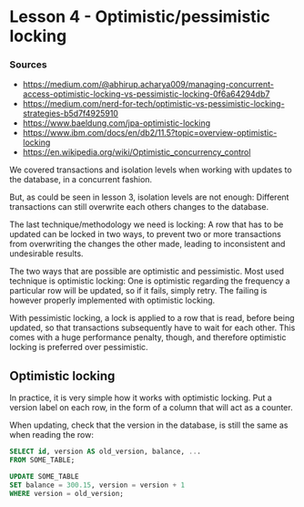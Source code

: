 # Lesson 4 - Optimistic/pessimistic locking

### Sources

* https://medium.com/@abhirup.acharya009/managing-concurrent-access-optimistic-locking-vs-pessimistic-locking-0f6a64294db7
* https://medium.com/nerd-for-tech/optimistic-vs-pessimistic-locking-strategies-b5d7f4925910
* https://www.baeldung.com/jpa-optimistic-locking
* https://www.ibm.com/docs/en/db2/11.5?topic=overview-optimistic-locking
* https://en.wikipedia.org/wiki/Optimistic_concurrency_control

We covered transactions and isolation levels when working with updates to the
database, in a concurrent fashion.

But, as could be seen in lesson 3, isolation levels are not enough: Different
transactions can still overwrite each others changes to the database.

The last technique/methodology we need is locking: A row that has to be updated
can be locked in two ways, to prevent two or more transactions from overwriting
the changes the other made, leading to inconsistent and undesirable results.

The two ways that are possible are optimistic and pessimistic. Most used
technique is optimistic locking: One is optimistic regarding the frequency a
particular row will be updated, so if it fails, simply retry. The failing is
however properly implemented with optimistic locking.

With pessimistic locking, a lock is applied to a row that is read, before being
updated, so that transactions subsequently have to wait for each other. This
comes with a huge performance penalty, though, and therefore optimistic locking
is preferred over pessimistic.

## Optimistic locking

In practice, it is very simple how it works with optimistic locking. Put a
version label on each row, in the form of a column that will act as a counter.

When updating, check that the version in the database, is still the same as
when reading the row:

```sql
SELECT id, version AS old_version, balance, ...
FROM SOME_TABLE;
```

```sql
UPDATE SOME_TABLE
SET balance = 300.15, version = version + 1
WHERE version = old_version;
```
